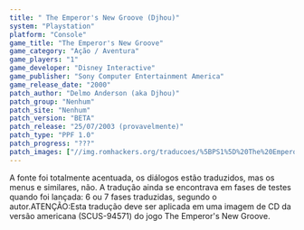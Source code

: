 ```yaml
---
title: " The Emperor's New Groove (Djhou)"
system: "Playstation"
platform: "Console"
game_title: "The Emperor's New Groove"
game_category: "Ação / Aventura"
game_players: "1"
game_developer: "Disney Interactive"
game_publisher: "Sony Computer Entertainment America"
game_release_date: "2000"
patch_author: "Delmo Anderson (aka Djhou)"
patch_group: "Nenhum"
patch_site: "Nenhum"
patch_version: "BETA"
patch_release: "25/07/2003 (provavelmente)"
patch_type: "PPF 1.0"
patch_progress: "???"
patch_images: ["//img.romhackers.org/traducoes/%5BPS1%5D%20The%20Emperor's%20New%20Groove%20-%20Djhou%20-%201.jpg","//img.romhackers.org/traducoes/%5BPS1%5D%20The%20Emperor's%20New%20Groove%20-%20Djhou%20-%202.jpg","//img.romhackers.org/traducoes/%5BPS1%5D%20The%20Emperor's%20New%20Groove%20-%20Djhou%20-%203.jpg"]
---
```

A fonte foi totalmente acentuada, os diálogos estão traduzidos, mas os menus e similares, não. A tradução ainda se encontrava em fases de testes quando foi lançada: 6 ou 7 fases traduzidas, segundo o autor.ATENÇÃO:Esta tradução deve ser aplicada em uma imagem de CD da versão americana (SCUS-94571) do jogo The Emperor's New Groove.